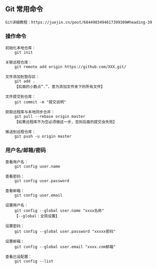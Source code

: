 ## Git 常用命令
```
Git详细教程：https://juejin.cn/post/6844903494617399309#heading-39
```
### 操作命令
```
初始化本地仓库：
    git init
```
```
关联远程仓库：
    git remote add origin https://github.com/XXX.git/
```
```
文件添加到暂存区：
    git add .
    【后面的小数点“.”，意为添加文件夹下的所有文件】
```
```
文件提交到仓库：
    git commit -m "提交说明"
```
```
获取远程库与本地同步合并：
    git pull --rebase origin master
    【如果远程库不为空必须做这一步，否则后面的提交会失败】
```
```
推送到远程仓库：
    git push -u origin master
```

### 用户名/邮箱/密码
```
查看用户名：
    git config user.name
```
```
查看密码：
    git config user.password
```
```
查看邮箱：
    git config user.email
```
```
设置用户名：
    git config --global user.name "xxxx名称"
    【--global：全局设置】
```
```
设置密码：
    git config --global user.password "xxxxx密码"
```
```
设置邮箱：
    git config --global user.email "xxxx.com邮箱"
```
```
查看已设配置：
    git config --list
```